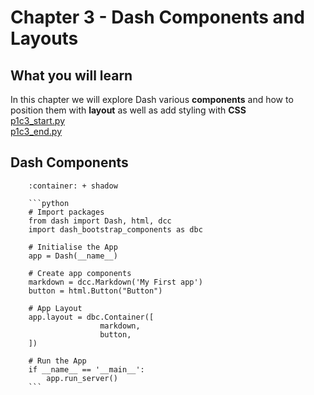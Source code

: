 # Chapter 3 - Dash Components and Layouts
## What you will learn

In this chapter we will explore Dash various **components** and how to position them with **layout** as well as add styling with **CSS**\
[p1c3_start.py](../assets/p1c2/p1c2_end.py)\
[p1c3_end.py](../assets/p1c3/p1c3_end.py)


## Dash Components

```{dropdown} Buttons
    :container: + shadow
  
    ```python
    # Import packages 
    from dash import Dash, html, dcc
    import dash_bootstrap_components as dbc

    # Initialise the App 
    app = Dash(__name__)

    # Create app components
    markdown = dcc.Markdown('My First app')
    button = html.Button("Button")

    # App Layout 
    app.layout = dbc.Container([
                    markdown,
                    button,
    ])

    # Run the App 
    if __name__ == '__main__':
        app.run_server()
    ```

```

